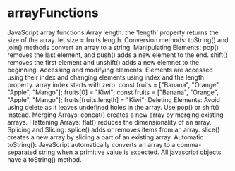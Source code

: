 # arrayFunctions
JavaScript array functions
Array length: the 'length' property returns the size of the array. let size = fruits.length.
Conversion methods: toString() and join() methods convert an array to a string.
Manipulating Elements: pop() removes the last element, and push() adds a new element to the end.
                        shift() removes the first element and unshift() adds a new elemnet to the beginning.
Accessing and modifying elements: Elements are accessed using their index and changing elements using index and the length property. array index starts with zero. const fruits = ["Banana", "Orange", "Apple", "Mango"];
fruits[0] = "Kiwi"; const fruits = ["Banana", "Orange", "Apple", "Mango"];
fruits[fruits.length] = "Kiwi";
Deleting Elements: Avoid using delete as it leaves undefined holes in the array. Use pop() or shift() instead.
Merging Arrays: concat() creates a new array by merging existing arrays.
Flattening Arrays: flat() reduces the dimensionality of an array.
Splicing and Slicing: splice() adds or removes items from an array. slice() creates a new array by slicing a part of an existing array.
Automatic toString(): JavaScript automatically converts an array to a comma-separated string when a primitive value is expected.
All javascript objects have a toString() method.
